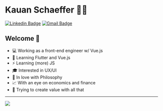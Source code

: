 # Kauan Schaeffer :man_technologist:
[![Linkedin Badge](https://img.shields.io/badge/-LinkedIn-blue?style=flat-square&logo=Linkedin&logoColor=white&link=https://www.linkedin.com/in/k-schaeffer/)](https://www.linkedin.com/in/k-schaeffer/)
[![Gmail Badge](https://img.shields.io/badge/-Gmail-c14438?style=flat-square&logo=Gmail&logoColor=white&link=mailto:kcb.schaeffer@gmail.com)](mailto:kcb.schaeffer@gmail.com)


## Welcome 👋

- 💻 Working as a front-end engineer w/ Vue.js
- 🌱 Learning Flutter and Vue.js
- ⚡ Learning (more) JS
- :mortar_board: Interested in UX/UI
- :milky_way: In love with Philosophy
- :chart_with_upwards_trend: With an eye on economics and finance
- :rocket: Trying to create value with all that

---

<a href="https://github.com/anuraghazra/github-readme-stats">
  <img align="center" src="https://github-readme-stats.vercel.app/api?username=k-schaeffer&show_icons=true&theme=graywhite" />
</a>
